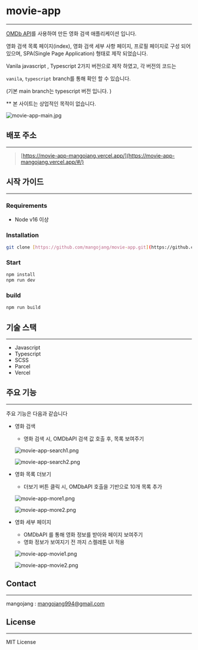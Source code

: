 # movie-app

---

[OMDb API](https://www.omdbapi.com/)를 사용하여 만든 영화 검색 애플리케이션 입니다. 

영화 검색 목록 페이지(index), 영화 검색 세부 사항 페이지,  프로필 페이지로 구성 되어있으며,  SPA(Single Page Application) 형태로 제작 되었습니다.

Vanila javascript , Typescript 2가지 버전으로 제작 하였고,  각 버전의 코드는 

`vanila`, `typescript` branch를 통해 확인 할 수 있습니다. 

(기본 main branch는 typescript 버전 입니다. ) 

** 본 사이트는 상업적인 목적이 없습니다. 

![movie-app-main.jpg](https://s3-us-west-2.amazonaws.com/secure.notion-static.com/d9534639-d9b5-4349-a9b1-3fa6dcac68ed/movie-app-main.jpg)

## 배포 주소

---

> [https://movie-app-mangojang.vercel.app/](https://movie-app-mangojang.vercel.app/#/)
> 

## 시작 가이드

---

### Requirements

- Node v16 이상

### Installation

```bash
git clone [https://github.com/mangojang/movie-app.git](https://github.com/mangojang/movie-app.git)
```

### Start

```bash
npm install
npm run dev
```

### build

```bash
npm run build
```

## 기술 스택

---

- Javascript
- Typescript
- SCSS
- Parcel
- Vercel

## 주요 기능

---

 주요 기능은 다음과 같습니다

- 영화 검색
    - 영화 검색 시, OMDbAPI 검색 값 호출 후, 목록 보여주기
    
    ![movie-app-search1.png](https://s3-us-west-2.amazonaws.com/secure.notion-static.com/aad174c4-8096-4bcd-af62-aca69203b55d/movie-app-search1.png)
    
    ![movie-app-search2.png](https://s3-us-west-2.amazonaws.com/secure.notion-static.com/87964e4a-b2b1-4b24-9ddb-746a6a3a3b33/movie-app-search2.png)
    
- 영화 목록 더보기
    - 더보기 버튼 클릭 시,  OMDbAPI 호출을 기반으로 10개 목록 추가
    
    ![movie-app-more1.png](https://s3-us-west-2.amazonaws.com/secure.notion-static.com/0e307a1a-75d8-4e15-a03a-26071031117d/movie-app-more1.png)
    
    ![movie-app-more2.png](https://s3-us-west-2.amazonaws.com/secure.notion-static.com/da1065fa-bec8-4ca6-a860-5436c9129ddd/movie-app-more2.png)
    
- 영화 세부 페이지
    - OMDbAPI 를 통해 영화 정보를 받아와 페이지 보여주기
    - 영화 정보가 보여지기 전 까지 스켈레톤 UI 적용
    
    ![movie-app-movie1.png](https://s3-us-west-2.amazonaws.com/secure.notion-static.com/af466d08-2bfe-4691-9d09-27d565a113be/movie-app-movie1.png)
    
    ![movie-app-movie2.png](https://s3-us-west-2.amazonaws.com/secure.notion-static.com/8316d57b-1876-49ba-826a-52637a777809/movie-app-movie2.png)
    

## Contact

---

mangojang :  mangojang994@gmail.com

## License

---

MIT License
